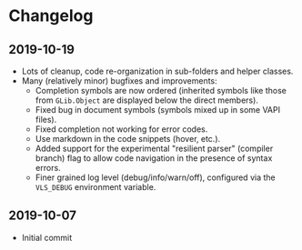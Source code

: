 # Changelog

## 2019-10-19
- Lots of cleanup, code re-organization in sub-folders and helper classes.
- Many (relatively minor) bugfixes and improvements:
  - Completion symbols are now ordered (inherited symbols like those from `GLib.Object` are displayed below the direct members).
  - Fixed bug in document symbols (symbols mixed up in some VAPI files).
  - Fixed completion not working for error codes.
  - Use markdown in the code snippets (hover, etc.).
  - Added support for the experimental "resilient parser" (compiler branch) flag to allow code navigation in the presence of syntax errors.  
  - Finer grained log level (debug/info/warn/off), configured via the `VLS_DEBUG` environment variable.

## 2019-10-07
- Initial commit
